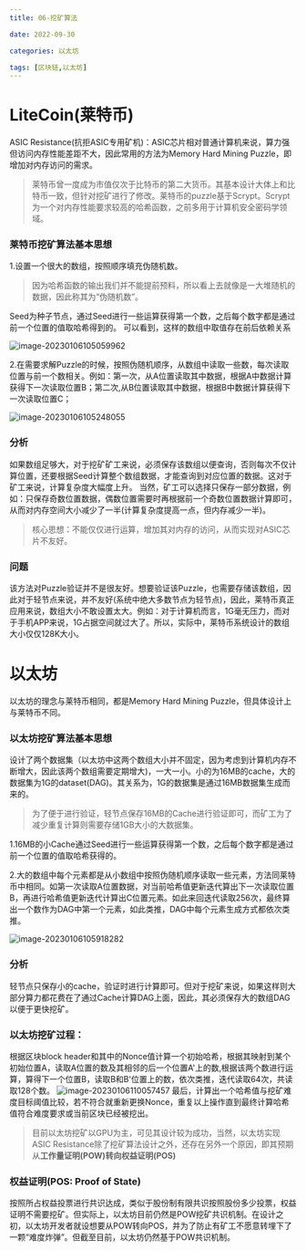 ```yaml
---
title: 06-挖矿算法

date: 2022-09-30	

categories: 以太坊	

tags: [区块链,以太坊]
---	
```


# LiteCoin(莱特币)

ASIC Resistance(抗拒ASIC专用矿机)：ASIC芯片相对普通计算机来说，算力强但访问内存性能差距不大，因此常用的方法为Memory Hard Mining Puzzle，即增加对内存访问的需求。

> 莱特币曾一度成为市值仅次于比特币的第二大货币。其基本设计大体上和比特币一致，但针对挖矿进行了修改。莱特币的puzzle基于Scrypt。Scrypt为一个对内存性能要求较高的哈希函数，之前多用于计算机安全密码学领域。

### 莱特币挖矿算法基本思想

1.设置一个很大的数组，按照顺序填充伪随机数。

> 因为哈希函数的输出我们并不能提前预料，所以看上去就像是一大堆随机的数据，因此称其为“伪随机数”。

Seed为种子节点，通过Seed进行一些运算获得第一个数，之后每个数字都是通过前一个位置的值取哈希得到的。
可以看到，这样的数组中取值存在前后依赖关系

![image-20230106105059962](/noteimg/C:/Users/zhuba/Desktop/PersonalBlog/source/_posts/区块链/以太坊/img/image-20230106105059962.png) 

2.在需要求解Puzzle的时候，按照伪随机顺序，从数组中读取一些数，每次读取位置与前一个数相关。例如：第一次，从A位置读取其中数据，根据A中数据计算获得下一次读取位置B；第二次,从B位置读取其中数据，根据B中数据计算获得下一次读取位置C；

![image-20230106105248055](/noteimg/C:/Users/zhuba/Desktop/PersonalBlog/source/_posts/区块链/以太坊/img/image-20230106105248055.png) 

### 分析

如果数组足够大，对于挖矿矿工来说，必须保存该数组以便查询，否则每次不仅计算位置，还要根据Seed计算整个数组数据，才能查询到对应位置的数据。这对于矿工来说，计算复杂度大幅度上升。
当然，矿工可以选择只保存一部分数据，例如：只保存奇数位置数据，偶数位置需要时再根据前一个奇数位置数据计算即可，从而对内存空间大小减少了一半(计算复杂度提高一点，但内存减少一半)。

> 核心思想：不能仅仅进行运算，增加其对内存的访问，从而实现对ASIC芯片不友好。

### 问题

该方法对Puzzle验证并不是很友好。想要验证该Puzzle，也需要存储该数组，因此对于轻节点来说，并不友好(系统中绝大多数节点为轻节点)，因此，莱特币真正应用来说，数组大小不敢设置太大。例如：对于计算机而言，1G毫无压力，而对于手机APP来说，1G占据空间就过大了。所以，实际中，莱特币系统设计的数组大小仅仅128K大小。



# 以太坊

以太坊的理念与莱特币相同，都是Memory Hard Mining Puzzle，但具体设计上与莱特币不同。

### 以太坊挖矿算法基本思想

设计了两个数据集（以太坊中这两个数组大小并不固定，因为考虑到计算机内存不断增大，因此该两个数组需要定期增大)，一大一小。小的为16MB的cache，大的数据集为1G的dataset(DAG)。其关系为，1G的数据集是通过16MB数据集生成而来的。

> 为了便于进行验证，轻节点保存16MB的Cache进行验证即可，而矿工为了减少重复计算则需要存储1GB大小的大数据集。

1.16MB的小Cache通过Seed进行一些运算获得第一个数，之后每个数字都是通过前一个位置的值取哈希获得的。

2.大的数组中每个元素都是从小数组中按照伪随机顺序读取一些元素，方法同莱特币中相同。如第一次读取A位置数据，对当前哈希值更新迭代算出下一次读取位置B，再进行哈希值更新迭代计算出C位置元素。如此来回迭代读取256次，最终算出一个数作为DAG中第一个元素，如此类推，DAG中每个元素生成方式都依次类推。

![image-20230106105918282](/noteimg/C:/Users/zhuba/Desktop/PersonalBlog/source/_posts/区块链/以太坊/img/image-20230106105918282.png) 

### 分析

轻节点只保存小的cache，验证时进行计算即可。但对于挖矿来说，如果这样则大部分算力都花费在了通过Cache计算DAG上面，因此，其必须保存大的数组DAG以便于更快挖矿。

### 以太坊挖矿过程：

根据区块block header和其中的Nonce值计算一个初始哈希，根据其映射到某个初始位置A，读取A位置的数及其相邻的后一个位置A'上的数,根据该两个数进行运算，算得下一个位置B，读取B和B'位置上的数，依次类推，迭代读取64次，共读取128个数。
![image-20230106110057457](/noteimg/C:/Users/zhuba/Desktop/PersonalBlog/source/_posts/区块链/以太坊/img/image-20230106110057457.png) 
最后，计算出一个哈希值与挖矿难度目标阈值比较，若不符合就重新更换Nonce，重复以上操作直到最终计算哈希值符合难度要求或当前区块已经被挖出。

> 目前以太坊挖矿以GPU为主，可见其设计较为成功，当然，以太坊实现ASIC Resistance除了挖矿算法设计之外，还存在另外一个原因，即其预期从**工作量证明(POW)**转向**权益证明(POS)**

### 权益证明(POS: Proof of State)

按照所占权益投票进行共识达成，类似于股份制有限共识按照股份多少投票，权益证明不需要挖矿。但实际上，以太坊目前仍然是POW挖矿共识机制。在设计之初，以太坊开发者就设想要从POW转向POS，并为了防止有矿工不愿意转埋下了一颗“难度炸弹”。但截至目前，以太坊仍然基于POW共识机制。